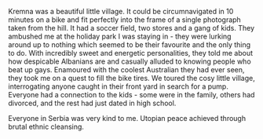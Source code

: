 Kremna was a beautiful little village.
It could be circumnavigated in 10 minutes on a bike and fit perfectly into the frame of a single photograph taken from the hill.
It had a soccer field, two stores and a gang of kids.
They ambushed me at the holiday park I was staying in - they were lurking around up to nothing which seemed to be their favourite and the only thing to do.
With incredibly sweet and energetic personalities, they told me about how despicable Albanians are and casually alluded to knowing people who beat up gays.
Enamoured with the coolest Australian they had ever seen, they took me on a quest to fill the bike tires. We toured the cosy little village, interrogating anyone caught in their front yard in search for a pump. Everyone had a connection to the kids - some were in the family, others had divorced, and the rest had just dated in high school.

Everyone in Serbia was very kind to me.
Utopian peace achieved through brutal ethnic cleansing.
